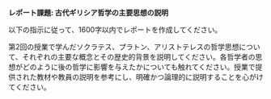 **レポート課題: 古代ギリシア哲学の主要思想の説明**

以下の指示に従って、1600字以内でレポートを作成してください。

第2回の授業で学んだソクラテス、プラトン、アリストテレスの哲学思想について、それぞれの主要な概念とその歴史的背景を説明してください。各哲学者の思想がどのように後の哲学に影響を与えたかについても触れてください。授業で提供された教材や教員の説明を参考にし、明確かつ論理的に説明することを心がけてください。